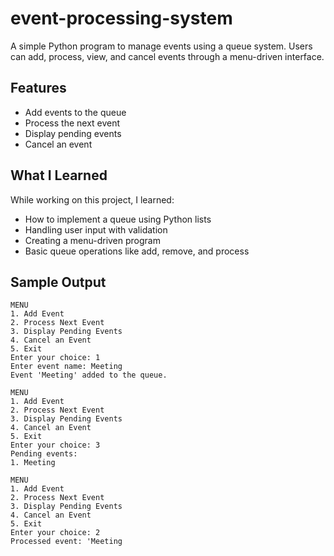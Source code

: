 # event-processing-system
A simple Python program to manage events using a queue system. Users can add, process, view, and cancel events through a menu-driven interface.


## Features
- Add events to the queue  
- Process the next event  
- Display pending events  
- Cancel an event

## What I Learned
While working on this project, I learned:
- How to implement a queue using Python lists  
- Handling user input with validation  
- Creating a menu-driven program  
- Basic queue operations like add, remove, and process




## Sample Output
```text
MENU
1. Add Event
2. Process Next Event
3. Display Pending Events
4. Cancel an Event
5. Exit
Enter your choice: 1
Enter event name: Meeting
Event 'Meeting' added to the queue.

MENU
1. Add Event
2. Process Next Event
3. Display Pending Events
4. Cancel an Event
5. Exit
Enter your choice: 3
Pending events:
1. Meeting

MENU
1. Add Event
2. Process Next Event
3. Display Pending Events
4. Cancel an Event
5. Exit
Enter your choice: 2
Processed event: 'Meeting
